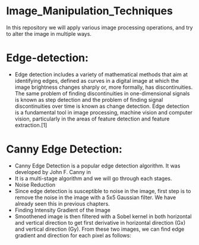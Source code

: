 # Image_Manipulation_Techniques

In this repository we will apply various image processing operations, and try to alter the image in multiple ways.

# Edge-detection:
- Edge detection includes a variety of mathematical methods that aim at identifying edges, defined as curves in a digital image at which the image brightness changes sharply or, more formally, has discontinuities. The same problem of finding discontinuities in one-dimensional signals is known as step detection and the problem of finding signal discontinuities over time is known as change detection. Edge detection is a fundamental tool in image processing, machine vision and computer vision, particularly in the areas of feature detection and feature extraction.[1]

# Canny Edge Detection:
- Canny Edge Detection is a popular edge detection algorithm. It was developed by John F. Canny in
- It is a multi-stage algorithm and we will go through each stages.
- Noise Reduction
- Since edge detection is susceptible to noise in the image, first step is to remove the noise in the image with a 5x5 Gaussian filter. We have already seen this in previous chapters.
- Finding Intensity Gradient of the Image
- Smoothened image is then filtered with a Sobel kernel in both horizontal and vertical direction to get first derivative in horizontal direction (Gx) and vertical direction (Gy). From these two images, we can find edge gradient and direction for each pixel as follows:

 

